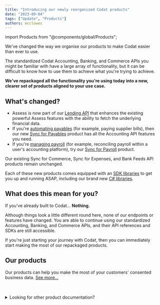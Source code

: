 ```yaml
---
title: "Introducing our newly reorganized Codat products"
date: "2023-09-04"
tags: ["Update", "Products"]
authors: mcclowes
---
```

import Products from "@components/global/Products";

We've changed the way we organise our products to make Codat easier than ever to use.

<!--truncate-->

The standardized Codat Accounting, Banking, and Commerce APIs you might be familiar with have a large array of functionality, but it can be difficult to know how to use them to achieve what you're trying to achieve.

**We've repackaged all the functionality you're using today into a new, clearer set of products aligned to your use case.**

## What's changed?

- Assess is now part of our [Lending API](/lending/overview) that enhances the existing powerful Assess features with the ability to fetch the underlying financial data.
- If you're [automating payables](/usecases/summary/automating-payables) (for example, paying supplier bills), then our new [Sync for Payables](/payables/overview) product has all the Accounting API features you need.
- If you're [managing payroll](/usecases/summary/managing-payroll) (for example, reconciling payroll within a user's accounting platform), try our [Sync for Payroll](/payroll/overview) product.

Our existing Sync for Commerce, Sync for Expenses, and Bank Feeds API products remain unchanged.

Each of these new products comes equipped with an [SDK libraries](/get-started/libraries) to get you up and running ASAP, including our brand new [C# libraries](https://github.com/codatio/client-sdk-csharp).

## What does this mean for you?

If you've already built to Codat... **Nothing.**

Although things look a little different round here, none of our endpoints or features have changed. You are able to continue using our standardized Accounting, Banking, and Commerce APIs, and their API references and SDKs are still accessible.

If you're just starting your journey with Codat, then you can immediately start making the most of our repackaged products.

## Our products

Our products can help you make the most of your customers' consented business data. [See more...](/products/overview)

<Products mini={true} verbose={true}/>

<br/>
<br/>

<details>
  <summary>Looking for other product documentation?</summary>

The API documentation for other products you may be using is available below.

#### Standardized APIs:
- [Accounting API](/accounting-api#/)
- [Banking API](/banking-api#/)
- [Commerce API](/commerce-api#/)

#### Alternative product versions:
- [Assess API](/assess-api#/)
- [Sync for Commerce (v1)](/sync-for-commerce-v1-api#/)
- [Sync for Expenses (v1)](/sync-for-expenses-v1-api#/)
    
</details>
